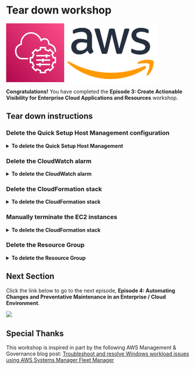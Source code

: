 # Tear down workshop

![](media/ssm-aws-logo.png)

**Congratulations!** You have completed the **Episode 3: Create Actionable Visibility for Enterprise Cloud Applications and Resources** workshop.

## Tear down instructions

### Delete the Quick Setup Host Management configuration

<details>
<summary><b>To delete the Quick Setup Host Management</b></summary><p>

1. Open the AWS Systems Manager console at https://console.aws.amazon.com/systems-manager/.
1. In the navigation pane, choose [**Quick Setup**](https://console.aws.amazon.com/systems-manager/quick-setup).
1. Choose the **Host Management** configuration created previously, choose **Actions**, and choose **Delete Configuration**.

    1. Choose **Remove all OUs and Regions**.
    1. This process will take a few moments to complete, once complete proceed with the next step.

1. Choose the **Host Management** configuration, choose **Actions**, and choose **Delete configuration**.

    1. In the **Delete Configuration** window, type **delete**, and choose **Delete**.

</p></details>

### Delete the CloudWatch alarm

<details>
<summary><b>To delete the CloudWatch alarm</b></summary><p>

1. Open the Amazon CloudWatch console at https://console.aws.amazon.com/cloudwatch/home.
1. In the navigation pane, choose **Alarms**.
1. Choose the alarm previously created **i-123456789012-BurstableInstanceCPUCreditBalanceLow**, choose **Actions**, and choose **Delete**.

</p></details>

### Delete the CloudFormation stack

<details>
<summary><b>To delete the CloudFormation stack</b></summary><p>

1. Open the AWS CloudFormation console at https://console.aws.amazon.com/cloudformation/home.
1. In the navigation pane, choose **Stacks**.
1. Choose the stack **ssm-workshop-ep03** and click **Delete**.
1. Choose **Delete stack**.

</p></details>

### Manually terminate the EC2 instances

<details>
<summary><b>To delete the CloudFormation stack</b></summary><p>

**To manually terminate the EC2 Instance**

1. Open the AWS CloudFormation console at https://console.aws.amazon.com/ec2/v2/home.
1. In the navigation pane, choose **Instances**.
1. Choose the **TestWindowsInstance**, choose **Instance state**, and choose **Terminate instance**.

</p></details>

### Delete the Resource Group

<details>
<summary><b>To delete the Resource Group</b></summary><p>

**To manually terminate the EC2 Instance**

1. Open the AWS Resource Group console at https://console.aws.amazon.com/resource-groups/home.
1. In the navigation pane, choose **Saved Resource Groups**.
1. Choose the **SSMWorkshop** and choose **View details**.
1. Choose **Delete**.

</p></details>


## Next Section

Click the link below to go to the next episode, **Episode 4: Automating Changes and Preventative Maintenance in an Enterprise / Cloud Environment**.

[![](media/.png)](/episode-04-step-01.md)

## Special Thanks

This workshop is inspired in part by the following AWS Management & Governance blog post: 
[Troubleshoot and resolve Windows workload issues using AWS Systems Manager Fleet Manager](https://aws.amazon.com/blogs/mt/troubleshoot-and-resolve-windows-workload-issues-using-aws-systems-manager-fleet-manager/)
